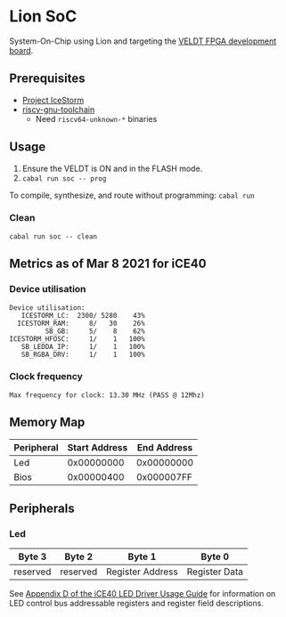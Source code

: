 # Lion SoC

System-On-Chip using Lion and targeting the [VELDT FPGA development board](https://standardsemiconductor.com).

## Prerequisites
* [Project IceStorm](https://github.com/standardsemiconductor/VELDT-info#project-icestorm)
* [riscv-gnu-toolchain](https://github.com/riscv/riscv-gnu-toolchain)
  * Need `riscv64-unknown-*` binaries

## Usage
1. Ensure the VELDT is ON and in the FLASH mode.
2. `cabal run soc -- prog` 

To compile, synthesize, and route without programming: `cabal run`

### Clean
`cabal run soc -- clean`

## Metrics as of Mar 8 2021 for iCE40
### Device utilisation
```
Device utilisation:
   ICESTORM_LC:  2300/ 5280    43%
  ICESTORM_RAM:     8/   30    26%
         SB_GB:     5/    8    62%
ICESTORM_HFOSC:     1/    1   100%
   SB_LEDDA_IP:     1/    1   100%
   SB_RGBA_DRV:     1/    1   100%
```
### Clock frequency
```
Max frequency for clock: 13.30 MHz (PASS @ 12Mhz)
```

## Memory Map
| Peripheral | Start Address | End Address |
|------------|---------------|-------------|
| Led        |  0x00000000   | 0x00000000  |
| Bios       |  0x00000400   | 0x000007FF  |

## Peripherals
### Led
| Byte 3   | Byte 2   | Byte 1           | Byte 0        |
|----------|----------|------------------|---------------|
| reserved | reserved | Register Address | Register Data |

See [Appendix D of the iCE40 LED Driver Usage Guide](https://github.com/standardsemiconductor/VELDT-info/blob/master/ICE40LEDDriverUsageGuide.pdf) for information on LED control bus addressable registers and register field descriptions.
